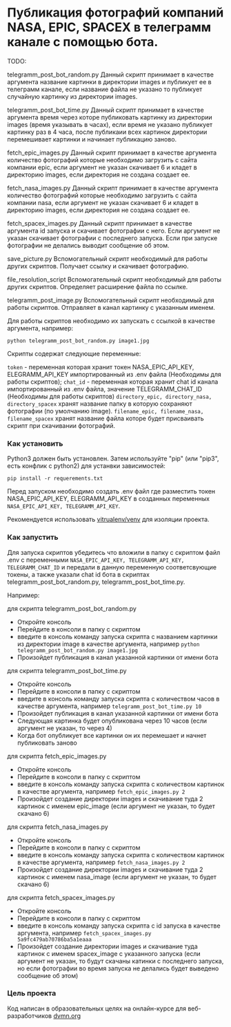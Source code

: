 # Публикация фотографий компаний NASA, EPIC, SPACEX в телеграмм канале с помощью бота.

TODO:

telegramm_post_bot_random.py Данный скрипт принимает в качестве аргумента название картинки в директории images и публикует ее в телеграмм канале, если название файла не указано то публикует случайную картинку из директории images.

telegramm_post_bot_time.py Данный скрипт принимает в качестве аргумента время через которе публиковать картинку из директории images (время указывать в часах), если время не указано публикует картинку раз в 4 часа, после публикаии всех картинок директории перемешивает картинки и начинает публикацию заново.

fetch_epic_images.py Данный скрипт принимает в качестве аргумента количество фотографий которые необходимо загрузить с сайта компании epic, если аргумент не указан скачивает 6 и кладет в директорию images, если директория не создана создает ее.

fetch_nasa_images.py Данный скрипт принимает в качестве аргумента количество фотографий которые необходимо загрузить с сайта компании nasa, если аргумент не указан скачивает 6 и кладет в директорию images, если директория не создана создает ее.

fetch_spacex_images.py Данный скрипт принимает в качестве аргумента id запуска и скачивает фотографии с него. Если аргумент не указан скачивает фотографии с последнего запуска. Если при запуске фотографии не делались выводит сообщение об этом.

save_picture.py Вспомогательный скрипт необходимый для работы других скриптов. Получает ссылку и скачивает фотографию.

file_resolution_script Вспомогательный скрипт необходимый для работы других скриптов. Определяет расширение файла по ссылке.

telegramm_post_image.py Вспомогательный скрипт необходимый для работы  скриптов. Отправляет в канал картинку с указанным именем.

Для работы скриптов необходимо их запускать с ссылкой в качестве аргумента, например: 

```python telegramm_post_bot_random.py image1.jpg ```

Скрипты содержат следующие переменные:

`token` - переменная которая хранит токен NASA_EPIC_API_KEY, ELEGRAMM_API_KEY импортированный из .env файла (Необходимы для работы скриптов);
`chat_id` - переменная которая хранит chat id канала импортированный из .env файла, значение TELEGRAMM_CHAT_ID (Необходимы для работы скриптов)
`directory_epic, directory_nasa, directory_spacex` хранят название папку в которую сохраняют фотографии (по умолчанию image).
`filename_epic, filename_nasa, filename_spacex` хранят название файла которе будет присваивать скрипт при скачивании фотографий.

### Как установить

Python3 должен быть установлен.
Затем используйте "pip" (или "pip3", есть конфлик с python2) для устанвки зависимостей:

```pip install -r requerements.txt```

Перед запуском необходимо создать .env файл где разместить токен NASA_EPIC_API_KEY, ELEGRAMM_API_KEY в созданных переменных `NASA_EPIC_API_KEY, TELEGRAMM_API_KEY`.

Рекомендуется использовать [vitrualenv/venv](https://docs.python.org/3/library/venv.html) для изоляции проекта.

### Как запустить

Для запуска скриптов убедитесь что вложили в папку с скриптом файл .env с переменными `NASA_EPIC_API_KEY, TELEGRAMM_API_KEY, TELEGRAMM_CHAT_ID` и передали в данную переменную соответсвующие токены, а также указали chat id бота в скриптах telegramm_post_bot_random.py, telegramm_post_bot_time.py.

Например:

для скрипта telegramm_post_bot_random.py

* Откройте консоль
* Перейдите в консоли в папку с скриптом
* введите в консоль команду запуска скрипта с названием картинки из директории image в качестве аргумента, например 
 ```python telegramm_post_bot_random.py image1.jpg ```
* Произойдет публикация в канал указанной картинки от имени бота

для скрипта telegramm_post_bot_time.py

* Откройте консоль
* Перейдите в консоли в папку с скриптом
* введите в консоль команду запуска скрипта с количеством часов в качестве аргумента, например
 ```telegramm_post_bot_time.py 10 ```
* Произойдет публикация в канал указанной картинки от имени бота
* Следующая картинка будет опубликована через 10 часов (если аргумент не указан, то через 4)
* Когда бот опубликует все картинки он их перемешает и начнет публиковать заново

для скрипта fetch_epic_images.py

* Откройте консоль
* Перейдите в консоли в папку с скриптом
* введите в консоль команду запуска скрипта с количеством картинок в качестве аргумента, например
 ```fetch_epic_images.py 2 ```
* Произойдет создание директории images и скачивание туда 2 картинок с именем epic_image (если аргумент не указан, то будет скачано 6)

для скрипта fetch_nasa_images.py

* Откройте консоль
* Перейдите в консоли в папку с скриптом
* введите в консоль команду запуска скрипта с количеством картинок в качестве аргумента, например 
 ```fetch_nasa_images.py 2```
* Произойдет создание директории images и скачивание туда 2 картинок с именем nasa_image (если аргумент не указан, то будет скачано 6)

для скрипта fetch_spacex_images.py

* Откройте консоль
* Перейдите в консоли в папку с скриптом
* введите в консоль команду запуска скрипта с id запуска в качестве аргумента, например 
 ```fetch_spacex_images.py 5a9fc479ab70786ba5a1eaaa ```
* Произойдет создание директории images и скачивание туда картинок с именем spacex_image с указанного запуска (если аргумент не указан, то будут скачаны катинки с последнего запуска, но если фотографии во время запуска не делались будет выведено сообщение об этом)


### Цель проекта

Код написан в образовательных целях на онлайн-курсе для веб-разработчиков [dvmn.org](https://dvmn.org/)